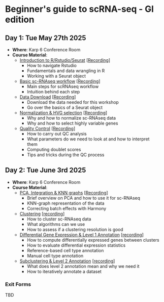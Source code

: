 # Beginner's guide to scRNA-seq - GI edition

## Day 1: Tue May 27th 2025

-   **Where**: Karp 6 Conference Room
-   **Course Material**:
    -   [Introduction to R/Rstudio/Seurat](http://htmlpreview.github.io/?https://github.com/CellDiscoveryNetwork/beginner-workshop-gi-5-25/blob/main/day-1/1%20-%20Introduction.pdf) [[Recording](https://drive.google.com/file/d/1HoIPLuOT6bteMIPsGSaUd_Pzj0ipcDrI/view?usp=sharing)]
        -   How to navigate Rstudio
        -   Fundamentals and data wrangling in R
        -   Working with a Seurat object
    -   [Basic sc-RNAseq workflow](http://htmlpreview.github.io/?https://github.com/CellDiscoveryNetwork/beginner-workshop-gi-5-25/blob/main/day-1/2-The%20Basic%20scRNAseq%20Analysis%20Workflow.pdf) [[Recording]()]
        -   Main steps for scRNAseq workflow
        -   Intuition behind each step
    -   [Data Download](http://htmlpreview.github.io/?https://github.com/CellDiscoveryNetwork/beginner-workshop-gi-5-25/blob/main/day-1/3-download-data.html) [[Recording]()]
        - Download the data needed for this workshop
        - Go over the basics of a Seurat object
    -   [Normalization & HVG selection](http://htmlpreview.github.io/?https://github.com/CellDiscoveryNetwork/beginner-workshop-gi-5-25/blob/main/day-1/4-norm-hvg.html) [[Recording]()]
        -   Why and how to normalize sc-RNAseq data
        -   Why and how to select highly variable genes
    -   [Quality Control](http://htmlpreview.github.io/?https://github.com/CellDiscoveryNetwork/beginner-workshop-gi-5-25/blob/main/day-1/5-QC.html) [[Recording]()]
        -   How to carry out QC analysis
        -   What parameters do we need to look at and how to interpret them
        -   Computing doublet scores
        -   Tips and tricks during the QC process

## Day 2: Tue June 3rd 2025

-   **Where**: Karp 6 Conference Room
-   **Course Material**:
    -   [PCA, Integration & KNN graphs](http://htmlpreview.github.io/?https://github.com/CellDiscoveryNetwork/beginner-workshop-gi-5-25/blob/main/day-2/6-PCA_Harmony_kNN.html) [[Recording]()]
        -   Brief overview on PCA and how to use it for sc-RNAseq
        -   KNN-graph representation of the data
        -   Correcting batch effects with Harmony
    -   [Clustering](http://htmlpreview.github.io/?https://github.com/CellDiscoveryNetwork/beginner-workshop-gi-5-25/blob/main/day-2/7-Clustering.html) [[recording]()]
        -   How to cluster sc-RNAseq data
        -   What algorithms can we use
        -   How to assess if a clustering resolution is good
    -   [Differential Gene Expression & Level 1 Annotation](http://htmlpreview.github.io/?https://github.com/CellDiscoveryNetwork/beginner-workshop-gi-5-25/blob/main/day-2/8-dge-annotlvl1.html) [[recording]()]
        -   How to compute differentially expressed genes between clusters
        -   How to evaluate differential expression statistics
        -   Reference-based cell type annotation
        -   Manual cell type annotation
    -   [Subclustering & Level 2 Annotation](http://htmlpreview.github.io/?https://github.com/CellDiscoveryNetwork/beginner-workshop-gi-5-25/blob/main/day-2/9-compositional_analysis.html) [[recording]()]
        -   What does level 2 annotation mean and why we need it
        -   How to iteratively annotate a dataset

### Exit Forms
TBD
